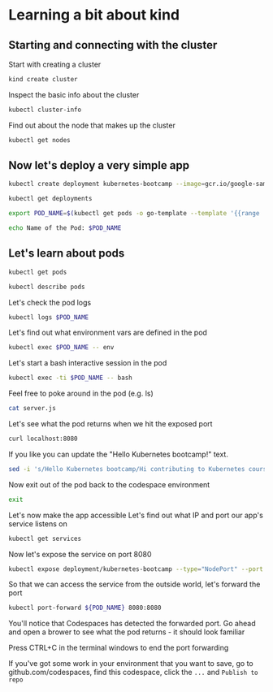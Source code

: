 # Learning a bit about kind

## Starting and connecting with the cluster

Start with creating a cluster
```bash
kind create cluster
```

Inspect the basic info about the cluster
```bash
kubectl cluster-info
```

Find out about the node that makes up the cluster
```bash
kubectl get nodes
```

## Now let's deploy a very simple app

```bash
kubectl create deployment kubernetes-bootcamp --image=gcr.io/google-samples/kubernetes-bootcamp:v1
```

```bash
kubectl get deployments
```

```bash
export POD_NAME=$(kubectl get pods -o go-template --template '{{range .items}}{{.metadata.name}}{{"\n"}}{{end}}')
```

```bash
echo Name of the Pod: $POD_NAME
```

## Let's learn about pods

```bash
kubectl get pods
```

```bash
kubectl describe pods
```

Let's check the pod logs
```bash
kubectl logs $POD_NAME
```

Let's find out what environment vars are defined in the pod
```bash
kubectl exec $POD_NAME -- env
```

Let's start a bash interactive session in the pod
```bash
kubectl exec -ti $POD_NAME -- bash
```

Feel free to poke around in the pod (e.g. ls)
```bash
cat server.js
```

Let's see what the pod returns when we hit the exposed port
```bash
curl localhost:8080
```
If you like you can update the "Hello Kubernetes bootcamp!" text.
```bash
sed -i 's/Hello Kubernetes bootcamp/Hi contributing to Kubernetes course/g' server.js
```

Now exit out of the pod back to the codespace environment
```bash
exit
```

Let's now make the app accessible
Let's find out what IP and port our app's service listens on
```bash
kubectl get services
```

Now let's expose the service on port 8080
```bash
kubectl expose deployment/kubernetes-bootcamp --type="NodePort" --port 8080
```

So that we can access the service from the outside world, let's forward the port
```bash
kubectl port-forward ${POD_NAME} 8080:8080
```

You'll notice that Codespaces has detected the forwarded port. Go ahead and open a brower to see what the pod returns - it should look familiar

Press CTRL+C in the terminal windows to end the port forwarding

If you've got some work in your environment that you want to save, go to github.com/codespaces, find this codespace, click the `...` and `Publish to repo`